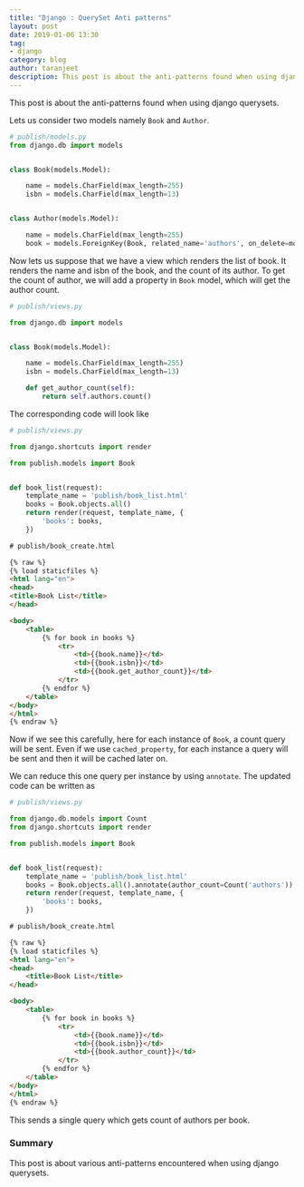 ```yaml
---
title: "Django : QuerySet Anti patterns"
layout: post
date: 2019-01-06 13:30
tag:
- django
category: blog
author: taranjeet
description: This post is about the anti-patterns found when using django querysets.
---
```


This post is about the anti-patterns found when using django querysets.

Lets us consider two models namely `Book` and `Author`.

```python
# publish/models.py
from django.db import models


class Book(models.Model):

    name = models.CharField(max_length=255)
    isbn = models.CharField(max_length=13)


class Author(models.Model):

    name = models.CharField(max_length=255)
    book = models.ForeignKey(Book, related_name='authors', on_delete=models.CASCADE)
```

Now lets us suppose that we have a view which renders the list of book. It renders the name and isbn of the book, and the count of its author. To get the count of author, we will add a property in `Book` model, which will get the author count.

```python
# publish/views.py

from django.db import models


class Book(models.Model):

    name = models.CharField(max_length=255)
    isbn = models.CharField(max_length=13)

    def get_author_count(self):
        return self.authors.count()
```

The corresponding code will look like

```python
# publish/views.py

from django.shortcuts import render

from publish.models import Book


def book_list(request):
    template_name = 'publish/book_list.html'
    books = Book.objects.all()
    return render(request, template_name, {
        'books': books,
    })
```

```html
# publish/book_create.html

{% raw %}
{% load staticfiles %}
<html lang="en">
<head>
<title>Book List</title>
</head>

<body>
    <table>
        {% for book in books %}
            <tr>
                <td>{{book.name}}</td>
                <td>{{book.isbn}}</td>
                <td>{{book.get_author_count}}</td>
            </tr>
        {% endfor %}
    </table>
</body>
</html>
{% endraw %}
```

Now if we see this carefully, here for each instance of `Book`, a count query will be sent. Even if we use `cached_property`, for each instance a query will be sent and then it will be cached later on.

We can reduce this one query per instance by using `annotate`. The updated code can be written as

```python
# publish/views.py

from django.db.models import Count
from django.shortcuts import render

from publish.models import Book


def book_list(request):
    template_name = 'publish/book_list.html'
    books = Book.objects.all().annotate(author_count=Count('authors'))
    return render(request, template_name, {
        'books': books,
    })
```

```html
# publish/book_create.html

{% raw %}
{% load staticfiles %}
<html lang="en">
<head>
    <title>Book List</title>
</head>

<body>
    <table>
        {% for book in books %}
            <tr>
                <td>{{book.name}}</td>
                <td>{{book.isbn}}</td>
                <td>{{book.author_count}}</td>
            </tr>
        {% endfor %}
    </table>
</body>
</html>
{% endraw %}
```

This sends a single query which gets count of authors per book.


### Summary

This post is about various anti-patterns encountered when using django querysets.

